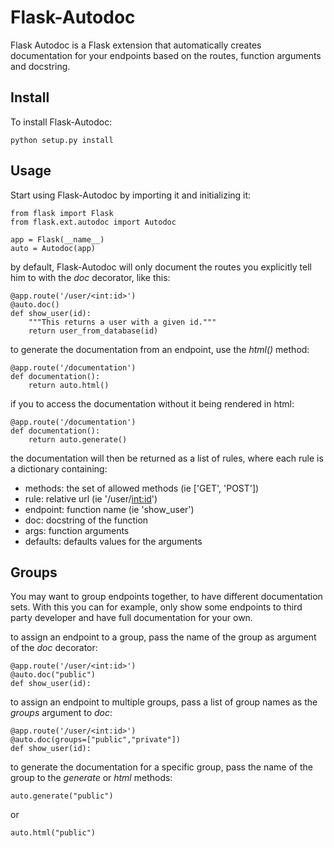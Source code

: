 Flask-Autodoc
=============

Flask Autodoc is a Flask extension that automatically creates documentation for your endpoints based on the routes,
function arguments and docstring.

## Install

To install Flask-Autodoc:

    python setup.py install

## Usage

Start using Flask-Autodoc by importing it and initializing it:

    from flask import Flask
    from flask.ext.autodoc import Autodoc

    app = Flask(__name__)
    auto = Autodoc(app)

by default, Flask-Autodoc will only document the routes you explicitly tell him to with the _doc_ decorator,
like this:

    @app.route('/user/<int:id>')
    @auto.doc()
    def show_user(id):
        """This returns a user with a given id."""
        return user_from_database(id)

to generate the documentation from an endpoint, use the _html()_ method:

    @app.route('/documentation')
    def documentation():
        return auto.html()

if you to access the documentation without it being rendered in html:

    @app.route('/documentation')
    def documentation():
        return auto.generate()

the documentation will then be returned as a list of rules, where each rule is a dictionary containing:

- methods: the set of allowed methods (ie ['GET', 'POST'])
- rule: relative url (ie '/user/<int:id>')
- endpoint: function name (ie 'show_user')
- doc: docstring of the function
- args: function arguments
- defaults: defaults values for the arguments

## Groups

You may want to group endpoints together, to have different documentation sets. With this you can for example, only
show some endpoints to third party developer and have full documentation for your own.

to assign an endpoint to a group, pass the name of the group as argument of the _doc_ decorator:

    @app.route('/user/<int:id>')
    @auto.doc("public")
    def show_user(id):

to assign an endpoint to multiple groups, pass a list of group names as the _groups_ argument to _doc_:

    @app.route('/user/<int:id>')
    @auto.doc(groups=["public","private"])
    def show_user(id):

to generate the documentation for a specific group, pass the name of the group to the _generate_ or _html_ methods:

    auto.generate("public")

or

    auto.html("public")
